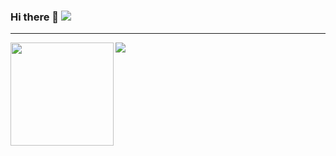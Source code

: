### Hi there 👋 ![](https://komarev.com/ghpvc/?username=tonytran97&color=grey)

---
<div>
<img align="left" height="165px" src="https://github-readme-stats.vercel.app/api?username=tonytran97&show_icons=true&theme=vue-dark" />
<img align="left" src="https://github-readme-stats.vercel.app/api/top-langs/?username=tonytran97&layout=compact&theme=vue-dark" />
</div>

<!--
**tonytran97/tonytran97** is a ✨ _special_ ✨ repository because its `README.md` (this file) appears on your GitHub profile.

Here are some ideas to get you started:

- 🔭 I’m currently working on ...
- 🌱 I’m currently learning ...
- 👯 I’m looking to collaborate on ...
- 🤔 I’m looking for help with ...
- 💬 Ask me about ...
- 📫 How to reach me: ...
- 😄 Pronouns: ...
- ⚡ Fun fact: ...
-->

